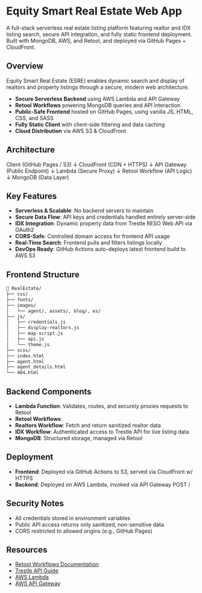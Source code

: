 # Equity Smart Real Estate Web App

A full-stack serverless real estate listing platform featuring realtor and IDX listing search, secure API integration, and fully static frontend deployment. Built with MongoDB, AWS, and Retool, and deployed via GitHub Pages + CloudFront.

## Overview

Equity Smart Real Estate (ESRE) enables dynamic search and display of realtors and property listings through a secure, modern web architecture:

- **Secure Serverless Backend** using AWS Lambda and API Gateway
- **Retool Workflows** powering MongoDB queries and API interaction
- **Public-Safe Frontend** hosted on GitHub Pages, using vanilla JS, HTML, CSS, and SASS
- **Fully Static Client** with client-side filtering and data caching
- **Cloud Distribution** via AWS S3 & CloudFront

## Architecture

Client (GitHub Pages / S3)
↓
CloudFront (CDN + HTTPS)
↓
API Gateway (Public Endpoint)
↓
Lambda (Secure Proxy)
↓
Retool Workflow (API Logic)
↓
MongoDB (Data Layer)

## Key Features

- **Serverless & Scalable**: No backend servers to maintain
- **Secure Data Flow**: API keys and credentials handled entirely server-side
- **IDX Integration**: Dynamic property data from Trestle RESO Web API via OAuth2
- **CORS-Safe**: Controlled domain access for frontend API usage
- **Real-Time Search**: Frontend pulls and filters listings locally
- **DevOps Ready**: GitHub Actions auto-deploys latest frontend build to AWS S3

## Frontend Structure

```bash
📁 RealEstate/
├── css/
├── fonts/
├── images/
│   └── agent/, assets/, blog/, es/
├── js/
│   ├── credentials.js
│   ├── display-realtors.js
│   ├── map-script.js
│   ├── api.js
│   └── theme.js
├── scss/
├── index.html
├── agent.html
├── agent_details.html
└── 404.html
```

## Backend Components

- **Lambda Function**: Validates, routes, and securely proxies requests to Retool
- **Retool Workflows**:
- **Realtors Workflow**: Fetch and return sanitized realtor data
- **IDX Workflow**: Authenticated access to Trestle API for live listing data
- **MongoDB**: Structured storage, managed via Retool

## Deployment

- **Frontend**: Deployed via GitHub Actions to S3, served via CloudFront w/ HTTPS
- **Backend**: Deployed on AWS Lambda, invoked via API Gateway POST /

## Security Notes

- All credentials stored in environment variables
- Public API access returns only sanitized, non-sensitive data
- CORS restricted to allowed origins (e.g., GitHub Pages)

## Resources

- [Retool Workflows Documentation](https://docs.retool.com/docs/workflows):
- [Trestle API Guide](https://docs.corelogic.com/display/Trestle)
- [AWS Lambda](https://docs.aws.amazon.com/lambda/)
- [AWS API Gateway](https://docs.aws.amazon.com/apigateway/)
